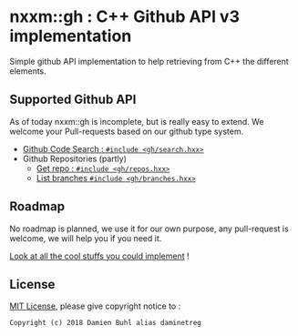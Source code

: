 # nxxm::gh : C++ Github API v3 implementation
Simple github API implementation to help retrieving from C++ the different elements.

## Supported Github API
As of today nxxm::gh is incomplete, but is really easy to extend. We welcome your Pull-requests based on our github type system.

- [Github Code Search : `#include <gh/search.hxx>`](https://developer.github.com/v3/search/#search-code)
- Github Repositories (partly)
  - [Get repo : `#include <gh/repos.hxx>`](https://developer.github.com/v3/repos/#get)
  - [List branches `#include <gh/branches.hxx>`](https://developer.github.com/v3/repos/branches/#list-branches)

## Roadmap
No roadmap is planned, we use it for our own purpose, any pull-request is welcome, we will help you if you need it.

[Look at all the cool stuffs you could implement](https://developer.github.com/v3/) !

## License
[MIT License](./LICENSE), please give copyright notice to : 

```
Copyright (c) 2018 Damien Buhl alias daminetreg
```

